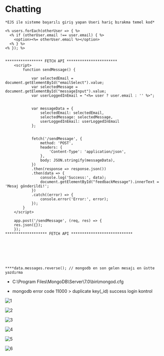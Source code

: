 # Chatting

```
*EJS ile sisteme başarılı giriş yapan Useri hariç bırakma temel kod*

<% users.forEach(otherUser => { %>
  <% if (otherUser.email !== user.email) { %>
    <option><%= otherUser.email %></option>
  <% } %>
<% }); %>
```

```

***************** FETCH API ***********************
    <script>
        function sendMessage() {

            var selectedEmail = document.getElementById("emailSelect").value;
            var selectedMessage = document.getElementById("messageInput").value;
            var userLoggedInEmail = "<%= user ? user.email : '' %>";


            var messageData = {
                selectedEmail: selectedEmail,
                selectedMessage: selectedMessage,
                userLoggedInEmail: userLoggedInEmail
            };


            fetch('/sendMessage', {
                method: 'POST',
                headers: {
                    'Content-Type': 'application/json',
                },
                body: JSON.stringify(messageData),
            })
            .then(response => response.json())
            .then(data => {
                console.log('Success:', data);
                document.getElementById("feedbackMessage").innerText = 'Mesaj gönderildi!';
            })
            .catch((error) => {
                console.error('Error:', error);
            });
        }
    </script>

    app.post('/sendMessage', (req, res) => {
    res.json({});
    });
******************* FETCH API ****************************







****data.messages.reverse(); // mongodb en son gelen mesajı en üstte yazdırma
```
* C:\Program Files\MongoDB\Server\7.0\bin\mongod.cfg

* mongodb error code 11000 > duplicate key(_id) success login kontrol

![1](https://github.com/eraybahcegulu/node-mongo/assets/84785201/e660b762-b87d-45a9-b3c1-93798a6841ae)

![2](https://github.com/eraybahcegulu/node-mongo/assets/84785201/8796a6b6-5d6b-4b49-b897-2c34b0697c88)

![3](https://github.com/eraybahcegulu/node-mongo/assets/84785201/f3c5bf48-172a-472a-8c7e-ce2f47be2026)

![4](https://github.com/eraybahcegulu/node-mongo/assets/84785201/e6cbf7f1-d510-479c-a439-ff1cb87a6a37)

![5](https://github.com/eraybahcegulu/node-mongo/assets/84785201/cadb849c-729b-490e-bae2-e92b0ea1a137)

![6](https://github.com/eraybahcegulu/node-mongo/assets/84785201/a873b49a-1dfd-4786-b587-671a454dab05)
